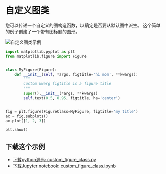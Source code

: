 # 自定义图类

您可以传递一个自定义的图构造函数，以确定是否要从默认图中派生。 这个简单的例子创建了一个带有图标题的图形。

![自定义图类示例](https://matplotlib.org/_images/sphx_glr_custom_figure_class_001.png)

```python
import matplotlib.pyplot as plt
from matplotlib.figure import Figure


class MyFigure(Figure):
    def __init__(self, *args, figtitle='hi mom', **kwargs):
        """
        custom kwarg figtitle is a figure title
        """
        super().__init__(*args, **kwargs)
        self.text(0.5, 0.95, figtitle, ha='center')


fig = plt.figure(FigureClass=MyFigure, figtitle='my title')
ax = fig.subplots()
ax.plot([1, 2, 3])

plt.show()
```

## 下载这个示例
            
- [下载python源码: custom_figure_class.py](https://matplotlib.org/_downloads/custom_figure_class.py)
- [下载Jupyter notebook: custom_figure_class.ipynb](https://matplotlib.org/_downloads/custom_figure_class.ipynb)